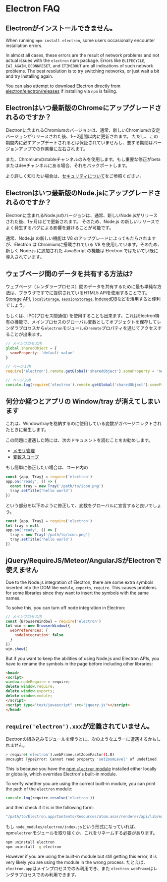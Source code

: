 # Electron FAQ

## Electronがインストールできません。

When running `npm install electron`, some users occasionally encounter installation errors.

In almost all cases, these errors are the result of network problems and not actual issues with the `electron` npm package. Errors like `ELIFECYCLE`, `EAI_AGAIN`, `ECONNRESET`, and `ETIMEDOUT` are all indications of such network problems. The best resolution is to try switching networks, or just wait a bit and try installing again.

You can also attempt to download Electron directly from [electron/electron/releases](https://github.com/electron/electron/releases) if installing via `npm` is failing.

## Electronはいつ最新版のChromeにアップグレードされるのですか？

Electronに含まれるChromiumのバージョンは、通常、新しいChromiumの安定バージョンがリリースされた後、1～2週間以内に更新されます。 ただし、この期間内に必ずアップデートされるとは保証されていませんし、要する期間はバージョンアップでの作業量に左右されます。

また、Chromiumのstableチャンネルのみを使用します。もし重要な修正がbetaまたはdevチャンネルにある場合、それをバックポートします。

より詳しく知りたい場合は、[セキュリティについて](tutorial/security.md)をご参照ください。

## Electronはいつ最新版のNode.jsにアップグレードされるのですか？

Electronに含まれるNode.jsのバージョンは、通常、新しいNode.jsがリリースされた後、1ヶ月ほどで更新されます。 そのため、Node.js の新しいリリースでよく発生するバグによる影響を避けることが可能です。

通常、Node.js の新しい機能は V8 のアップグレードによってもたらされますが、Electron は Chromiumに搭載されている V8 を使用しています。そのため、新しく Node.js に追加された JavaScript の機能は Electron ではたいてい既に導入されています。

## ウェブページ間のデータを共有する方法は?

ウェブページ（レンダラープロセス）間のデータを共有するために最も単純な方法は、ブラウザですでに提供されているHTML5 APIを使用することです。 [Storage API](https://developer.mozilla.org/en-US/docs/Web/API/Storage), [`localStorage`](https://developer.mozilla.org/en-US/docs/Web/API/Window/localStorage), [`sessionStorage`](https://developer.mozilla.org/en-US/docs/Web/API/Window/sessionStorage), [IndexedDB](https://developer.mozilla.org/en-US/docs/Web/API/IndexedDB_API)などを活用すると便利でしょう。

もしくは、IPC(プロセス間通信) を使用することも出来ます。これはElectron特有の機能で、メインプロセスのグローバル変数としてオブジェクトを保存してレンダラプロセスから`electron`モジュールの`remote`プロパティを通じてアクセスすることが出来ます。

```javascript
// メインプロセス内
global.sharedObject = {
  someProperty: 'default value'
}
```

```javascript
// ページ１内
require('electron').remote.getGlobal('sharedObject').someProperty = 'new value'
```

```javascript
// ページ２内
console.log(require('electron').remote.getGlobal('sharedObject').someProperty)
```

## 何分か経つとアプリの Window/tray が消えてしまいます

これは、Window/trayを格納するのに使用している変数がガベージコレクトされたときに発生します。

この問題に遭遇した時には、次のドキュメントを読むことをお勧めします。

* [メモリ管理](https://developer.mozilla.org/en-US/docs/Web/JavaScript/Memory_Management)
* [変数スコープ](https://msdn.microsoft.com/library/bzt2dkta(v=vs.94).aspx)

もし簡単に修正したい場合は、コード内の

```javascript
const {app, Tray} = require('electron')
app.on('ready', () => {
  const tray = new Tray('/path/to/icon.png')
  tray.setTitle('hello world')
})
```

という部分を以下のように修正して、変数をグローバルに宣言すると良いでしょう。

```javascript
const {app, Tray} = require('electron')
let tray = null
app.on('ready', () => {
  tray = new Tray('/path/to/icon.png')
  tray.setTitle('hello world')
})
```

## jQuery/RequireJS/Meteor/AngularJSがElectronで使えません

Due to the Node.js integration of Electron, there are some extra symbols inserted into the DOM like `module`, `exports`, `require`. This causes problems for some libraries since they want to insert the symbols with the same names.

To solve this, you can turn off node integration in Electron:

```javascript
// メインプロセス内
const {BrowserWindow} = require('electron')
let win = new BrowserWindow({
  webPreferences: {
    nodeIntegration: false
  }
})
win.show()
```

But if you want to keep the abilities of using Node.js and Electron APIs, you have to rename the symbols in the page before including other libraries:

```html
<head>
<script>
window.nodeRequire = require;
delete window.require;
delete window.exports;
delete window.module;
</script>
<script type="text/javascript" src="jquery.js"></script>
</head>

```

## `require('electron').xxx`が定義されていません。

Electronの組み込みモジュールを使うとに、次のようなエラーに遭遇するかもしれません。

```sh
> require('electron').webFrame.setZoomFactor(1.0)
Uncaught TypeError: Cannot read property 'setZoomLevel' of undefined
```

This is because you have the [npm `electron` module](https://www.npmjs.com/package/electron) installed either locally or globally, which overrides Electron's built-in module.

To verify whether you are using the correct built-in module, you can print the path of the `electron` module:

```javascript
console.log(require.resolve('electron'))
```

and then check if it is in the following form:

```sh
"/path/to/Electron.app/Contents/Resources/atom.asar/renderer/api/lib/exports/electron.js"
```

もし `node_modules/electron/index.js`という形式になっていれば、npm`electron`モジュールを取り除くか、これをリネームする必要があります。

```sh
npm uninstall electron
npm uninstall -g electron
```

However if you are using the built-in module but still getting this error, it is very likely you are using the module in the wrong process. たとえば、 `electron.app`はメインプロセスでのみ利用でき、また `electron.webFrame`はレンダラプロセスでのみ利用できます。